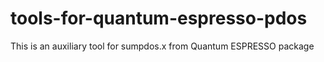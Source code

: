 # tools-for-quantum-espresso-pdos
This is an auxiliary tool for sumpdos.x from Quantum ESPRESSO package
